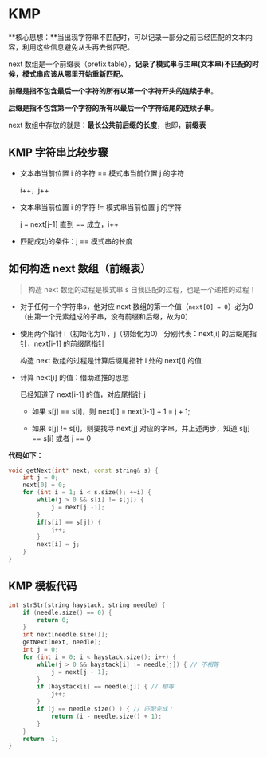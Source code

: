 # KMP

**核心思想：**当出现字符串不匹配时，可以记录一部分之前已经匹配的文本内容，利用这些信息避免从头再去做匹配。

next 数组是一个前缀表（prefix table），**记录了模式串与主串(文本串)不匹配的时候，模式串应该从哪里开始重新匹配。**

**前缀是指不包含最后一个字符的所有以第一个字符开头的连续子串**。

**后缀是指不包含第一个字符的所有以最后一个字符结尾的连续子串**。

next 数组中存放的就是：**最长公共前后缀的长度**，也即，**前缀表**

## KMP 字符串比较步骤

- 文本串当前位置 i 的字符 == 模式串当前位置 j 的字符

    i++，j++

- 文本串当前位置 i 的字符 != 模式串当前位置 j 的字符

    j  = next[j-1] 直到 == 成立，i++

- 匹配成功的条件：j == 模式串的长度

## 如何构造 next 数组（前缀表）

> 构造 next 数组的过程是模式串 s 自我匹配的过程，也是一个递推的过程！

- 对于任何一个字符串s，他对应 next 数组的第一个值（`next[0] = 0`）必为0（由第一个元素组成的子串，没有前缀和后缀，故为0）

- 使用两个指针 i（初始化为1），j（初始化为0） 分别代表：next[i] 的后缀尾指针，next[i-1] 的前缀尾指针

    构造 next 数组的过程是计算后缀尾指针 i 处的 next[i] 的值

- 计算 next[i] 的值：借助递推的思想

    已经知道了 next[i-1] 的值，对应尾指针 j

    - 如果 s[j] == s[i]，则 next[i] = next[i-1]  + 1 = j + 1;

    - 如果 s[j] != s[i]，则要找寻 next[j] 对应的字串，并上述两步，知道 s[j] == s[i] 或者 j == 0 

**代码如下：**

```c++
void getNext(int* next, const string& s) {
    int j = 0;
    next[0] = 0;
    for (int i = 1; i < s.size(); ++i) {
        while(j > 0 && s[i] != s[j]) {
            j = next[j -1];
        }
        if(s[i] == s[j]) {
            j++;
        }
        next[i] = j;
    }
}
```

## KMP 模板代码

```C++
int strStr(string haystack, string needle) {
    if (needle.size() == 0) {
        return 0;
    }
    int next[needle.size()];
    getNext(next, needle);
    int j = 0;
    for (int i = 0; i < haystack.size(); i++) {
        while(j > 0 && haystack[i] != needle[j]) { // 不相等
            j = next[j - 1];
        }
        if (haystack[i] == needle[j]) { // 相等
            j++;
        }
        if (j == needle.size() ) { // 匹配完成！
            return (i - needle.size() + 1);
        }
    }
    return -1;
}
```

